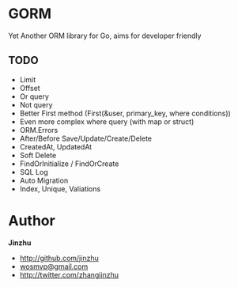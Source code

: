 # GORM

Yet Another ORM library for Go, aims for developer friendly

## TODO
* Limit
* Offset
* Or query
* Not query
* Better First method (First(&user, primary_key, where conditions))
* Even more complex where query (with map or struct)
* ORM.Errors
* After/Before Save/Update/Create/Delete
* CreatedAt, UpdatedAt
* Soft Delete
* FindOrInitialize / FindOrCreate
* SQL Log
* Auto Migration
* Index, Unique, Valiations

# Author

**Jinzhu**

* <http://github.com/jinzhu>
* <wosmvp@gmail.com>
* <http://twitter.com/zhangjinzhu>

